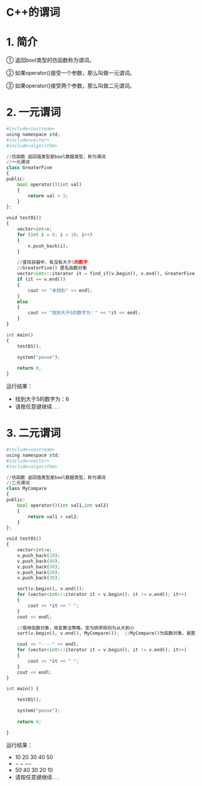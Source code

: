 # C++的谓词

# 1. 简介

① 返回bool类型的仿函数称为谓词。

② 如果operator()接受一个参数，那么叫做一元谓词。

③ 如果operator()接受两个参数，那么叫做二元谓词。

# 2. 一元谓词


```python
#include<iostream>
using namespace std;
#include<vector>
#include<algorithm>

//仿函数 返回值类型是bool数据类型，称为谓词
//一元谓词
class GreaterFive
{
public:
    bool operator()(int val)
    {
        return val > 5;
    }
};

void test01()
{
    vector<int>v;
    for (int i = 0; i < 10; i++)
    {
        v.push_back(i);
    }

    //查找容器中，有没有大于5的数字
    //GreaterFive() 匿名函数对象
    vector<int>::iterator it = find_if(v.begin(), v.end(), GreaterFive());
    if (it == v.end())
    {
        cout << "未找到" << endl;
    }
    else
    {
        cout << "找到大于5的数字为：" << *it << endl;
    }
}

int main() 
{
    test01();
    
    system("pause");

    return 0;
}
```

运行结果： 
 - 找到大于5的数字为：6
 - 请按任意键继续. . .

# 3. 二元谓词


```python
#include<iostream>
using namespace std;
#include<vector>
#include<algorithm>

//仿函数 返回值类型是bool数据类型，称为谓词
//二元谓词
class MyCompare
{
public:
    bool operator()(int val1,int val2)
    {
        return val1 > val2;
    }
};

void test01()
{
    vector<int>v;
    v.push_back(10);
    v.push_back(40);
    v.push_back(50);
    v.push_back(20);
    v.push_back(30);

    sort(v.begin(), v.end());
    for (vector<int>::iterator it = v.begin(); it != v.end(); it++)
    {
        cout << *it << " ";
    }
    cout << endl;

    //使用函数对象，改变算法策略，变为排序规则为从大到小
    sort(v.begin(), v.end(), MyCompare());  //MyCompare()为函数对象，是匿名函数

    cout << "----" << endl;
    for (vector<int>::iterator it = v.begin(); it != v.end(); it++)
    {
        cout << *it << " ";
    }
    cout << endl;
}

int main() {

    test01();

    system("pause");
    
    return 0;

}
```

运行结果：  
 - 10 20 30 40 50
 - $----$
 - 50 40 30 20 10
 - 请按任意键继续. . .
